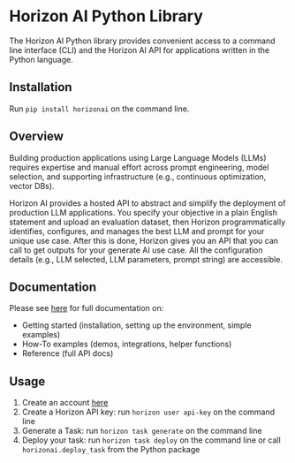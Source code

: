 # Horizon AI Python Library

The Horizon AI Python library provides convenient access to a command line interface (CLI) and the Horizon AI API for applications written in the Python language.

## Installation
Run `pip install horizonai` on the command line.

## Overview

Building production applications using Large Language Models (LLMs) requires expertise and manual effort across prompt engineering, model selection, and supporting infrastructure (e.g., continuous optimization, vector DBs).

Horizon AI provides a hosted API to abstract and simplify the deployment of production LLM applications. You specify your objective in a plain English statement and upload an evaluation dataset, then Horizon programmatically identifies, configures, and manages the best LLM and prompt for your unique use case. After this is done, Horizon gives you an API that you can call to get outputs for your generate AI use case. All the configuration details (e.g., LLM selected, LLM parameters, prompt string) are accessible.

## Documentation

Please see [here](https://docs.gethorizon.ai) for full documentation on:
- Getting started (installation, setting up the environment, simple examples)
- How-To examples (demos, integrations, helper functions)
- Reference (full API docs)

## Usage

1. Create an account [here](https://app.gethorizon.ai/login)
2. Create a Horizon API key: run `horizon user api-key` on the command line
3. Generate a Task: run `horizon task generate` on the command line
4. Deploy your task: run `horizon task deploy` on the command line or call `horizonai.deploy_task` from the Python package
